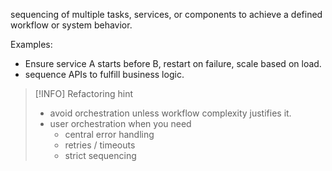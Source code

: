 sequencing of multiple tasks, services, or components to achieve a defined workflow or system behavior.

Examples:
- Ensure service A starts before B, restart on failure, scale based on load.
- sequence APIs to fulfill business logic.

> [!INFO] Refactoring hint
> - avoid orchestration unless workflow complexity justifies it.
> - user orchestration when you need
> 	- central error handling
> 	- retries / timeouts
> 	- strict sequencing


